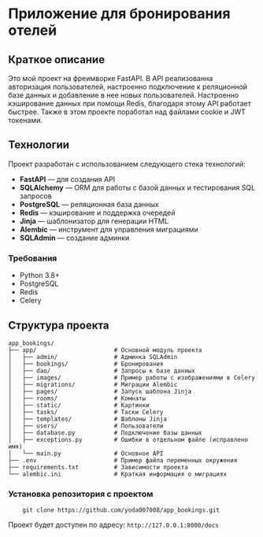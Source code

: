 # Приложение для бронирования отелей

## Краткое описание 

Это мой проект на фреимворке FastAPI. В API реализованна авторизация пользователей, настроенно подключение к реляционной базе данных и добавление в нее новых пользователей. Настроенно кэширование данных при помощи Redis, благодаря этому API работает быстрее. Также в этом проекте поработал над файлами cookie и JWT токенами.

## Технологии

Проект разработан с использованием следующего стека технологий:
- **FastAPI** — для создания API
- **SQLAlchemy** — ORM для работы с базой данных и тестирования SQL запросов
- **PostgreSQL** — реляционная база данных
- **Redis** — кэширование и поддержка очередей
- **Jinja** — шаблонизатор для генерации HTML
- **Alembic** — инструмент для управления миграциями
- **SQLAdmin** — создание админки

### Требования

- Python 3.8+
- PostgreSQL
- Redis
- Celery

## Структура проекта

```plaintext
app_bookings/
├── app/                      # Основной модуль проекта
│   ├── admin/                # Админка SQLAdmin
│   ├── bookings/             # Бронирования 
│   ├── dao/                  # Запросы к базе данных 
│   ├── images/               # Пример работы с изображениями в Celery
│   ├── migrations/           # Миграции Alembic
│   ├── pages/                # Запуск шаблона Jinja
│   ├── rooms/                # Комнаты
│   ├── static/               # Картинки
│   ├── tasks/                # Таски Celery 
│   ├── templates/            # Шаблоны Jinja
│   ├── users/                # Пользователи
│   ├── database.py           # Подключение базы данных
│   ├── exceptions.py         # Ошибки в отдельном файле (исправлено имя)
│   └── main.py               # Основное API
├── .env                      # Пример файла переменных окружения
├── requirements.txt          # Зависимости проекта
└── alembic.ini               # Краткая информация о миграциях

```

### Установка репозитория с проектом
```plaintext
    git clone https://github.com/yoda007008/app_bookings.git
```

Проект будет доступен по адресу: `http://127.0.0.1:8000/docs`
